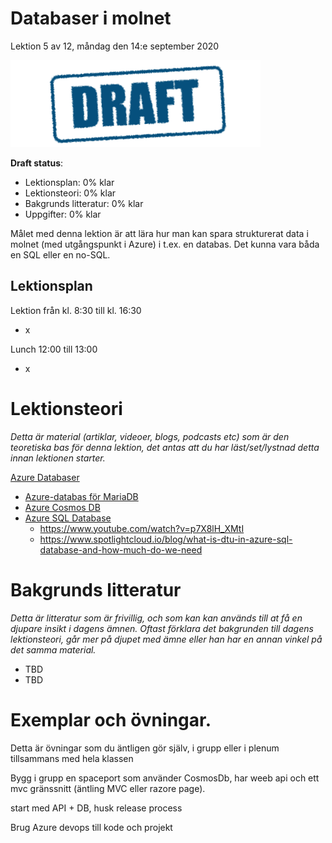 # Databaser i molnet

Lektion 5 av 12, måndag den 14:e september 2020

![Draft](/assets/images/draft.png)

**Draft status**:

* Lektionsplan: 0% klar
* Lektionsteori: 0% klar
* Bakgrunds litteratur: 0% klar
* Uppgifter: 0% klar

Målet med denna lektion är att lära hur man kan spara strukturerat data i molnet (med utgångspunkt i Azure) i t.ex. en databas. Det kunna vara båda en SQL eller en no-SQL.

## Lektionsplan
Lektion från kl. 8:30 till kl. 16:30

* x

Lunch 12:00 till 13:00

* x

# Lektionsteori
*Detta är material (artiklar, videoer, blogs, podcasts etc) som är den teoretiska bas för denna lektion, det antas att du har läst/set/lystnad detta innan lektionen starter.*

[Azure Databaser](https://azure.microsoft.com/sv-se/product-categories/databases/)

* [Azure-databas för MariaDB](https://azure.microsoft.com/sv-se/services/mariadb/)
* [Azure Cosmos DB](https://azure.microsoft.com/sv-se/services/cosmos-db/)
* [Azure SQL Database](https://azure.microsoft.com/sv-se/services/sql-database/)
  * https://www.youtube.com/watch?v=p7X8lH_XMtI
  * https://www.spotlightcloud.io/blog/what-is-dtu-in-azure-sql-database-and-how-much-do-we-need

# Bakgrunds litteratur

*Detta är litteratur som är frivillig, och som kan kan används till at få en djupare insikt i dagens ämnen. Oftast förklara det bakgrunden till dagens lektionsteori, går mer på djupet med ämne eller han har en annan vinkel på det samma material.*

* TBD
* TBD

# Exemplar och övningar. 

Detta är övningar som du äntligen gör själv, i grupp eller i plenum tillsammans med hela klassen

Bygg i grupp en spaceport som använder CosmosDb, har weeb api och ett mvc gränssnitt (äntling MVC eller razore page).

start med API + DB, husk release process

Brug Azure devops till kode och projekt

